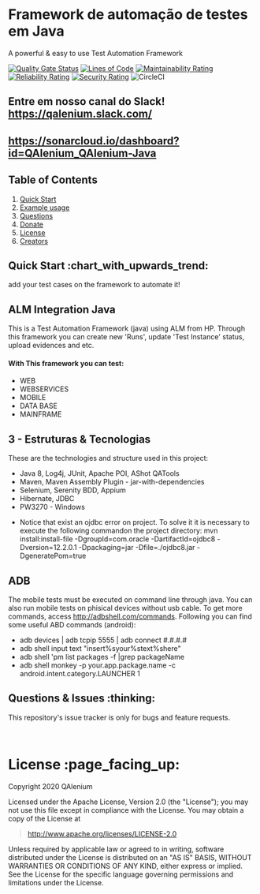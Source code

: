 # Framework de automação de testes em Java
A powerful & easy to use Test Automation Framework

[![Quality Gate Status](https://sonarcloud.io/api/project_badges/measure?project=QAlenium_QAlenium-Java&metric=alert_status)](https://sonarcloud.io/dashboard?id=QAlenium_QAlenium-Java)
[![Lines of Code](https://sonarcloud.io/api/project_badges/measure?project=QAlenium_QAlenium-Java&metric=ncloc)](https://sonarcloud.io/dashboard?id=QAlenium_QAlenium-Java)
[![Maintainability Rating](https://sonarcloud.io/api/project_badges/measure?project=QAlenium_QAlenium-Java&metric=sqale_rating)](https://sonarcloud.io/dashboard?id=QAlenium_QAlenium-Java)
[![Reliability Rating](https://sonarcloud.io/api/project_badges/measure?project=QAlenium_QAlenium-Java&metric=reliability_rating)](https://sonarcloud.io/dashboard?id=QAlenium_QAlenium-Java)
[![Security Rating](https://sonarcloud.io/api/project_badges/measure?project=QAlenium_QAlenium-Java&metric=security_rating)](https://sonarcloud.io/dashboard?id=QAlenium_QAlenium-Java)
![CircleCI](https://img.shields.io/circleci/build/github/QAlenium/QAlenium-Java/master)

## Entre em nosso canal do Slack! https://qalenium.slack.com/

## https://sonarcloud.io/dashboard?id=QAlenium_QAlenium-Java

## Table of Contents
1. [Quick Start](#quick-start)
1. [Example usage](#examples)
1. [Questions](#report)
1. [Donate](#donate)
1. [License](#licence)
1. [Creators](#creators)

<h2 id="quick-start">Quick Start :chart_with_upwards_trend:</h2>
add your test cases on the framework to automate it!

<br/>

## ALM Integration Java

This is a Test Automation Framework (java) using ALM from HP. Through this framework you can create new 'Runs', 
update 'Test Instance' status, upload evidences and etc.

#### With This framework you can test: ####
* WEB
* WEBSERVICES
* MOBILE
* DATA BASE
* MAINFRAME

## 3 - Estruturas & Tecnologias ##

These are the technologies and structure used in this project:

+ Java 8, Log4j, JUnit, Apache POI, AShot QATools
+ Maven, Maven Assembly Plugin - jar-with-dependencies
+ Selenium, Serenity BDD, Appium
+ Hibernate, JDBC
+ PW3270 - Windows
- Notice that exist an ojdbc error on project. To solve it it is necessary to execute the following commandon the project directory:
mvn install:install-file -DgroupId=com.oracle -DartifactId=ojdbc8 -Dversion=12.2.0.1 -Dpackaging=jar -Dfile=./ojdbc8.jar -DgeneratePom=true

## ADB ##

The mobile tests must be executed on command line through java. 
You can also run mobile tests on phisical devices without usb cable.
To get more commands, access http://adbshell.com/commands.
Following you can find some useful ABD commands (android):

- adb devices | adb tcpip 5555 | adb connect #.#.#.#
- adb shell input text "insert%syour%stext%shere"
- adb shell 'pm list packages -f |grep packageName
- adb shell monkey -p your.app.package.name -c android.intent.category.LAUNCHER 1

<h2 id="report">Questions & Issues :thinking:</h2>

This repository's issue tracker is only for bugs and feature requests.  

<br/>

<h1 id="license">License :page_facing_up:</h1>

Copyright 2020 QAlenium

Licensed under the Apache License, Version 2.0 (the "License");
you may not use this file except in compliance with the License.
You may obtain a copy of the License at

> http://www.apache.org/licenses/LICENSE-2.0

Unless required by applicable law or agreed to in writing, software
distributed under the License is distributed on an "AS IS" BASIS,
WITHOUT WARRANTIES OR CONDITIONS OF ANY KIND, either express or implied.
See the License for the specific language governing permissions and
limitations under the License.

<br/>
